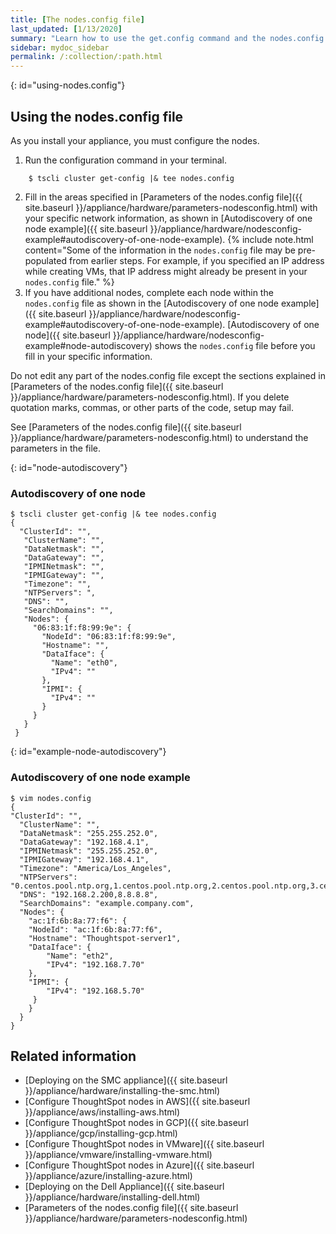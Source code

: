 ```yaml
---
title: [The nodes.config file]
last_updated: [1/13/2020]
summary: "Learn how to use the get.config command and the nodes.config file to install  your hardware or cloud appliance."
sidebar: mydoc_sidebar
permalink: /:collection/:path.html
---
```

{: id="using-nodes.config"}
## Using the nodes.config file
As you install your appliance, you must configure the nodes.
1. Run the configuration command in your terminal.
```
    $ tscli cluster get-config |& tee nodes.config
```
2. Fill in the areas specified in [Parameters of the nodes.config file]({{ site.baseurl }}/appliance/hardware/parameters-nodesconfig.html) with your specific network information, as shown in [Autodiscovery of one node example]({{ site.baseurl }}/appliance/hardware/nodesconfig-example#autodiscovery-of-one-node-example).
    {% include note.html content="Some of the information in the <code>nodes.config</code> file may be pre-populated from earlier steps. For example, if you specified an IP address while creating VMs, that IP address might already be present in your <code>nodes.config</code> file." %}
3. If you have  additional nodes, complete each node within the `nodes.config` file as shown in the [Autodiscovery of one node example]({{ site.baseurl }}/appliance/hardware/nodesconfig-example#autodiscovery-of-one-node-example). [Autodiscovery of one node]({{ site.baseurl }}/appliance/hardware/nodesconfig-example#node-autodiscovery) shows the `nodes.config` file before you fill in your specific information.

Do not edit any part of the nodes.config file except the sections explained in [Parameters of the nodes.config file]({{ site.baseurl }}/appliance/hardware/parameters-nodesconfig.html). If you delete quotation marks, commas, or other parts of the code, setup may fail.

 See [Parameters of the nodes.config file]({{ site.baseurl }}/appliance/hardware/parameters-nodesconfig.html) to understand the parameters in the file.

{: id="node-autodiscovery"}

### Autodiscovery of one node
```
$ tscli cluster get-config |& tee nodes.config 
{  
  "ClusterId": "",
   "ClusterName": "",
   "DataNetmask": "",
   "DataGateway": "",
   "IPMINetmask": "",
   "IPMIGateway": "",
   "Timezone": "",
   "NTPServers": ",
   "DNS": "",
   "SearchDomains": "",
   "Nodes": {
     "06:83:1f:f8:99:9e": {
       "NodeId": "06:83:1f:f8:99:9e",
       "Hostname": "",
       "DataIface": {
         "Name": "eth0",
         "IPv4": ""
       },
       "IPMI": {
         "IPv4": ""
       }
     }
   }
 }
```
{: id="example-node-autodiscovery"}

### Autodiscovery of one node example
```
$ vim nodes.config    
{  
"ClusterId": "",  
  "ClusterName": "",  
  "DataNetmask": "255.255.252.0",  
  "DataGateway": "192.168.4.1",  
  "IPMINetmask": "255.255.252.0",  
  "IPMIGateway": "192.168.4.1",  
  "Timezone": "America/Los_Angeles",  
  "NTPServers": "0.centos.pool.ntp.org,1.centos.pool.ntp.org,2.centos.pool.ntp.org,3.centos.pool.ntp.org",  
  "DNS": "192.168.2.200,8.8.8.8",  
  "SearchDomains": "example.company.com",  
  "Nodes": {  	
	"ac:1f:6b:8a:77:f6": {  
  	"NodeId": "ac:1f:6b:8a:77:f6",  
  	"Hostname": "Thoughtspot-server1",  
  	"DataIface": {  
    	"Name": "eth2",  
    	"IPv4": "192.168.7.70"  
  	},  
  	"IPMI": {  
    	"IPv4": "192.168.5.70"  
  	 }  
	}  
  }  
}
```

## Related information
* [Deploying on the SMC appliance]({{ site.baseurl }}/appliance/hardware/installing-the-smc.html)
* [Configure ThoughtSpot nodes in AWS]({{ site.baseurl }}/appliance/aws/installing-aws.html)
* [Configure ThoughtSpot nodes in GCP]({{ site.baseurl }}/appliance/gcp/installing-gcp.html)
* [Configure ThoughtSpot nodes in VMware]({{ site.baseurl }}/appliance/vmware/installing-vmware.html)
* [Configure ThoughtSpot nodes in Azure]({{ site.baseurl }}/appliance/azure/installing-azure.html)
* [Deploying on the Dell Appliance]({{ site.baseurl }}/appliance/hardware/installing-dell.html)
* [Parameters of the nodes.config file]({{ site.baseurl }}/appliance/hardware/parameters-nodesconfig.html)
